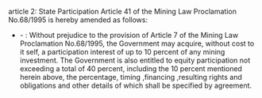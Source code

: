 article 2: State Participation
Article 41 of the Mining Law Proclamation No.68&#x2F;1995 is hereby amended as follows:
<ul>
			<li> - : Without prejudice to the provision of Article 7 of the Mining Law   Proclamation No.68&#x2F;1995, the Government may acquire, without cost to it self, a participation interest of up to 10 percent of any mining investment. The  Government is also entitled to equity participation not  exceeding a total of 40 percent, including the 10 percent  mentioned herein above,  the percentage, timing ,financing ,resulting  rights and obligations and other  details of which  shall be specified by agreement.<ul>
			</ul></li></ul>